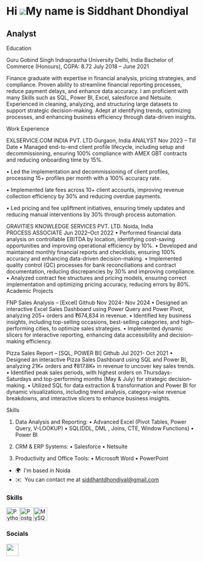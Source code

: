 Hi ![](https://user-images.githubusercontent.com/18350557/176309783-0785949b-9127-417c-8b55-ab5a4333674e.gif)My name is Siddhant Dhondiyal
==========================================================================================================================================

Analyst
-------

Education

Guru Gobind Singh Indraprastha University                                                                                                          Delhi, India
Bachelor of Commerce (Honours), CGPA: 8.72                                                                                                      July 2018 – June 2021

Finance graduate with expertise in financial analysis, pricing strategies, and compliance. Proven ability to streamline financial reporting processes, reduce payment delays, and enhance data accuracy. I am proficient with many Skills such as SQL, Power BI, Excel, salesforce and Netsuite. Experienced in cleaning, analyzing, and structuring large datasets to support strategic decision-making. Adept at identifying trends, optimizing processes, and enhancing business efficiency through data-driven insights.

Work Experience

EXLSERVICE.COM INDIA PVT. LTD	                                                   Gurgaon, India ANALYST                                                                                                                                                                                               Nov 2023 – Till Date
•	Managed end-to-end client profile lifecycle, including setup and decommissioning, ensuring 100% compliance with AMEX GBT contracts and reducing onboarding time by 15%.

•	Led the implementation and decommissioning of client profiles, processing 15+ profiles per month with a 100% accuracy rate. 

•	Implemented late fees across 10+ client accounts, improving revenue collection efficiency by 30% and reducing overdue payments.

•	Led pricing and fee upliftment initiatives, ensuring timely updates and reducing manual interventions by 30% through process automation.

GRAVITIES KNOWLEDGE SERVICES PVT. LTD.	                                                                                               Noida, India              
PROCESS ASSOCIATE                                                                                                                                                 Jun 2022–Oct 2022
•	Performed financial data analysis on controllable EBITDA by location, identifying cost-saving opportunities and improving operational efficiency by 10%.
•	Developed and maintained monthly financial reports and checklists, ensuring 100% accuracy and enhancing data-driven decision-making.
•	Implemented quality control (QC) processes for bank reconciliations and contract documentation, reducing discrepancies by 30% and improving compliance.
•	Analyzed contract fee structures and pricing models, ensuring correct implementation and optimizing pricing accuracy, reducing errors by 80%.
Academic Projects

FNP Sales Analysis – [Excel] Github 	                                                                                                 Nov 2024- Nov 2024
•	Designed an interactive Excel Sales Dashboard using Power Query and Power Pivot, analyzing 205+ orders and ₹674,834 in revenue.
•	Identified key business insights, including top-selling occasions, best-selling categories, and high-performing cities, to optimize sales strategies.
•	Implemented dynamic slicers for interactive reporting, enhancing data accessibility and decision-making efficiency.

Pizza Sales Report – [SQL, POWER BI]    Github 	                                                                                     Jul 2021- Oct 2021
•	Designed an interactive Pizza Sales Dashboard using SQL and Power BI, analyzing 21K+ orders and ₹817.8K+ in revenue to uncover key sales trends.
•	Identified peak sales periods, with highest orders on Thursdays-Saturdays and top-performing months (May & July) for strategic decision-making.
•	Utilized SQL for data extraction & transformation and Power BI for dynamic visualizations, including trend analysis, category-wise revenue breakdowns, and interactive slicers to enhance business insights. 

Skills
1. Data Analysis and Reporting:
•	Advanced Excel (Pivot Tables, Power Query, V-LOOKUP)
•	SQL(DDL, DML , Joins, CTE, Window Functions)
•	Power BI

2. CRM & ERP Systems:
•	Salesforce
•	Netsuite 

3. Productivity and Office Tools:
•	Microsoft Word
•	PowerPoint

* 🌍  I'm based in Noida
* ✉️  You can contact me at [siddhantdhondiyal@gmail.com](mailto:siddhantdhondiyal@gmail.com)

### Skills


<p align="left">
<a href="https://www.python.org/" target="_blank" rel="noreferrer"><img src="https://raw.githubusercontent.com/danielcranney/readme-generator/main/public/icons/skills/python-colored.svg" width="36" height="36" alt="Python" /></a><a href="https://www.postgresql.org/" target="_blank" rel="noreferrer"><img src="https://raw.githubusercontent.com/danielcranney/readme-generator/main/public/icons/skills/postgresql-colored.svg" width="36" height="36" alt="PostgreSQL" /></a><a href="https://www.mysql.com/" target="_blank" rel="noreferrer"><img src="https://raw.githubusercontent.com/danielcranney/readme-generator/main/public/icons/skills/mysql-colored.svg" width="36" height="36" alt="MySQL" /></a>
</p>


### Socials

<p align="left"> <a href="https://www.github.com/siddhant2404" target="_blank" rel="noreferrer"> <picture> <source media="(prefers-color-scheme: dark)" srcset="https://raw.githubusercontent.com/danielcranney/readme-generator/main/public/icons/socials/github-dark.svg" /> <source media="(prefers-color-scheme: light)" srcset="https://raw.githubusercontent.com/danielcranney/readme-generator/main/public/icons/socials/github.svg" /> <img src="https://raw.githubusercontent.com/danielcranney/readme-generator/main/public/icons/socials/github.svg" width="32" height="32" /> </picture> </a></p>

